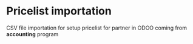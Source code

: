 Pricelist importation
=====================

CSV file importation for setup pricelist for partner in ODOO coming from 
**accounting** program

